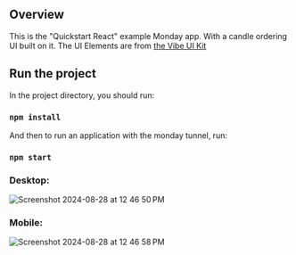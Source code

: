 ## Overview

This is the "Quickstart React" example Monday app. With a candle ordering UI built on it. The UI Elements are from [the Vibe UI Kit](https://style.monday.com/?path=/docs/welcome--docs)

## Run the project

In the project directory, you should run:

### `npm install`

And then to run an application with the monday tunnel, run:

### `npm start`

### Desktop:
![Screenshot 2024-08-28 at 12 46 50 PM](https://github.com/user-attachments/assets/64482f33-20b9-4de3-a18b-8db994db9e11)

### Mobile:
![Screenshot 2024-08-28 at 12 46 58 PM](https://github.com/user-attachments/assets/c2b40057-fb30-40f3-b792-1ad808a35286)
